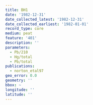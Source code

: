 ```yaml
---
title: BH1
date: '1982-12-31'
date_collected_latest: '1982-12-31'
date_collected_earliest: '1982-01-01'
record_type: core
medium: peat
feature: '401'
description: ''
parameters:
  - Pb/210
  - Hg/total
  - Pb/total
publications:
  - norton_etal97
geo_error: 0.0
geometry: ''
bbox: ~
longitude: ''
latitude: ''
---
```

